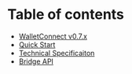 # Table of contents

- [WalletConnect v0.7.x](README.md)
- [Quick Start](quick-start.md)
- [Technical Specificaiton](tech-spec.md)
- [Bridge API](bridge-api.md)
